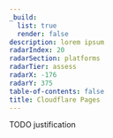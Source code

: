 ```yaml
---
_build:
  list: true
  render: false
description: lorem ipsum
radarIndex: 20
radarSection: platforms
radarTier: assess
radarX: -176
radarY: 375
table-of-contents: false
title: Cloudflare Pages
---
```


TODO justification
